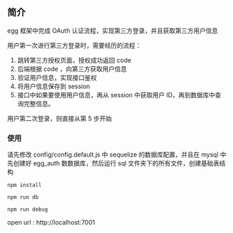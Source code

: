 ## 简介

egg 框架中完成 OAuth 认证流程，实现第三方登录，并且获取第三方用户信息

用户第一次进行第三方登录时，需要经历的流程：

1. 跳转第三方授权页面，授权成功返回 code
2. 后端根据 code ，向第三方获取用户信息
3. 验证用户信息，实现接口鉴权
4. 将用户信息保存到 session
5. 接口中如果要使用用户信息，再从 session 中获取用户 ID，再到数据库中查询完整信息。

用户第二次登录，则直接从第 5 步开始

### 使用

请先修改 config/config.default.js 中 sequelize 的数据库配置，并且在 mysql 中先创建好 egg_auth 数数据库，然后运行 sql 文件夹下的所有文件，创建基础表结构

```
npm install

npm run db

npm run debug
```

open url : http://localhost:7001
